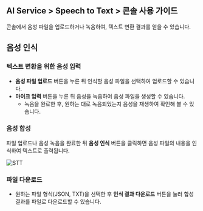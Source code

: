 ## AI Service > Speech to Text > 콘솔 사용 가이드

콘솔에서 음성 파일을 업로드하거나 녹음하여, 텍스트 변환 결과를 얻을 수 있습니다.

## 음성 인식

### 텍스트 변환을 위한 음성 입력

- **음성 파일 업로드** 버튼을 누른 뒤 인식할 음성 파일을 선택하여 업로드할 수 있습니다.
- **마이크 입력** 버튼을 누른 뒤 음성을 녹음하여 음성 파일을 생성할 수 있습니다.
    - 녹음을 완료한 후, 원하는 대로 녹음되었는지 음성을 재생하여 확인해 볼 수 있습니다.

### 음성 합성

파일 업로드나 음성 녹음을 완료한 뒤 **음성 인식** 버튼을 클릭하면 음성 파일의 내용을 인식하여 텍스트로 출력됩니다.

![STT](http://static.toastoven.net/prod_speech/stt_console_en.png)

### 파일 다운로드

* 원하는 파일 형식(JSON, TXT)을 선택한 후 **인식 결과 다운로드** 버튼을 눌러 합성 결과를 파일로 다운로드할 수 있습니다.